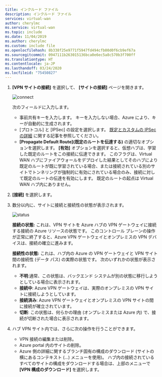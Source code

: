 ```yaml
---
title: インクルード ファイル
description: インクルード ファイル
services: virtual-wan
author: cherylmc
ms.service: virtual-wan
ms.topic: include
ms.date: 11/04/2019
ms.author: cherylmc
ms.custom: include file
ms.openlocfilehash: 8b338f25e9771f5947fd494cfb00d0f6cb9ef67a
ms.sourcegitcommit: 0947111b263015136bca0e6ec5a8c570b3f700ff
ms.translationtype: HT
ms.contentlocale: ja-JP
ms.lasthandoff: 03/24/2020
ms.locfileid: "75450827"
---
```

1. **[VPN サイトの接続]** を選択して、 **[サイトの接続]** ページを開きます。

    ![connect](./media/virtual-wan-tutorial-connect-vpn-site-include/connect.png "接続する")

   次のフィールドに入力します。

   * 事前共有キーを入力します。 キーを入力しない場合、Azure により、キーが自動的に生成されます。
   * [プロトコル] と [IPSec] の設定を選択します。 [既定とカスタムの IPSec の詳細](https://docs.microsoft.com/azure/virtual-wan/virtual-wan-ipsec) に関する記事を参照してください。
   * **[Propagate Default Route]\(既定のルートを伝達する\)** の適切なオプションを選択します。 **[有効]** オプションを選択すると、仮想ハブは、学習した既定のルートをこの接続に伝達できます。 このフラグは、Virtual WAN ハブにファイアウォールをデプロイした結果としてそのハブにより既定のルートが既に学習されている場合、または接続されている別のサイトでトンネリングが強制的に有効にされている場合のみ、接続に対して既定のルートの伝達を有効にします。 既定のルートの起点は Virtual WAN ハブ内にありません。

2. **[接続]** を選択します。
3. 数分以内に、サイトに接続と接続性の状態が表示されます。

   ![status](./media/virtual-wan-tutorial-connect-vpn-site-include/status.png "status")

   **接続の状態:** これは、VPN サイトを Azure ハブの VPN ゲートウェイに接続する接続の Azure リソースの状態です。 このコントロール プレーンの操作が正常に終了すると、Azure VPN ゲートウェイとオンプレミスの VPN デバイスは、接続の確立に進みます。

   **接続性の状態:** これは、ハブ内の Azure の VPN ゲートウェイと VPN サイト間の接続性 (データ パス) の実際の状態です。 次のいずれかの状態が表示されます。

    * **不明**:通常、この状態は、バックエンド システムが別の状態に移行しようとしている場合に表示されます。
    * **接続中**: Azure VPN ゲートウェイは、実際のオンプレミスの VPN サイトに接続しようとしています。
    * **接続済み**: Azure VPN ゲートウェイとオンプレミスの VPN サイトの間に接続が確立されています。
    * **切断**: この状態は、何らかの理由 (オンプレミスまたは Azure 内) で、接続が切断された場合に表示されます。
4. ハブ VPN サイト内では、さらに次の操作を行うことができます。 

   * VPN 接続の編集または削除。
   * Azure portal 内のサイトの削除。
   * Azure 側の詳細に関するブランチ固有の構成のダウンロード (サイトの横にあるコンテキスト (...) メニューを使用)。 ハブ内の接続されているすべてのサイトの構成をダウンロードする場合は、上部のメニューで **[VPN 構成のダウンロード]** を選択します。

